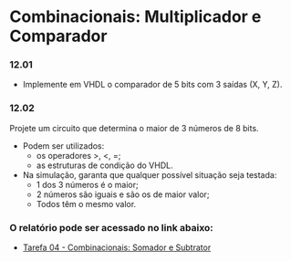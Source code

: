 # Combinacionais: Multiplicador e Comparador

### 12.01

- Implemente em VHDL o comparador de 5 bits com 3 saídas (X, Y, Z).

### 12.02

Projete um circuito que determina o maior de 3 números de 8 bits.

- Podem ser utilizados:
  - os operadores >, <, =;
  - as estruturas de condição do VHDL.
- Na simulação, garanta que qualquer possível situação seja testada:
  - 1 dos 3 números é o maior;
  - 2 números são iguais e são os de maior valor;
  - Todos têm o mesmo valor.

### O relatório pode ser acessado no link abaixo:

- [Tarefa 04 - Combinacionais: Somador e Subtrator](https://docs.google.com/document/d/1ypocpiIW4ETA3rSLmYQ-m8gFazDrXlCR2tldS7romsc/edit)
